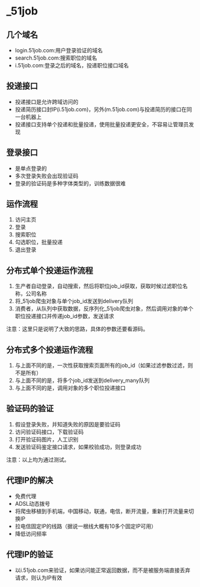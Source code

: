 # _51job


## 几个域名
* login.51job.com:用户登录验证的域名
* search.51job.com:搜索职位的域名
* i.51job.com:登录之后的域名，投递职位接口域名

## 投递接口
* 投递接口是允许跨域访问的
* 投递简历接口封IP(i.51job.com)，另外(m.51job.com)与投递简历的接口在同一台机器上
* 投递接口支持单个投递和批量投递，使用批量投递更安全，不容易让管理员发现

## 登录接口
* 是单点登录的
* 多次登录失败会出现验证码
* 登录的验证码是多种字体类型的，训练数据很难

## 运作流程
1. 访问主页
2. 登录
3. 搜索职位
4. 勾选职位，批量投递
5. 退出登录

## 分布式单个投递运作流程
1. 生产者自动登录，自动搜索，然后将职位job_id获取，获取时候过滤职位名称，公司名称
2. 将_51job爬虫对象与单个job_id发送到delivery队列
3. 消费者，从队列中获取数据，反序列化_51job爬虫对象，然后调用对象的单个职位投递接口并传递job_id参数，发送请求

注意：这里只是说明了大致的思路，具体的参数还要看源码。

## 分布式多个投递运作流程
1. 与上面不同的是，一次性获取搜索页面所有的job_id（如果过滤参数过滤，则不是所有）
2. 与上面不同的是，将多个job_id发送到delivery_many队列
3. 与上面不同的是，调用对象的多个职位投递接口

## 验证码的验证
1. 假设登录失败，并知道失败的原因是要验证码
2. 访问验证码接口，下载验证码
3. 打开验证码图片，人工识别
4. 发送验证码鉴定接口请求，如果校验成功，则登录成功

注意：以上均为通过测试。

## 代理IP的解决
* 免费代理
* ADSL动态拨号
* 将爬虫移植到手机端，中国移动，联通，电信，断开流量，重新打开流量来切换IP
* 拉电信固定IP的线路（据说一根线大概有10多个固定IP可用）
* 降低访问频率

## 代理IP的验证
* 以i.51job.com来验证，如果访问能正常返回数据，而不是被服务端直接丢弃请求，则认为IP有效
